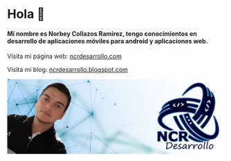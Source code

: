 # Hola 👋

#### Mi nombre es Norbey Collazos Ramirez, tengo conocimientos en desarrollo de aplicaciones móviles para android y aplicaciones web. 

Visita mi página web: [ncrdesarrollo.com](https://ncrdesarrollo.com/)

Visita mi blog: [ncrdesarrollo.blogspot.com](https://ncrdesarrollo.blogspot.com/)

![Panel de administración](https://github.com/NorbeyCollazos/NorbeyCollazos/blob/master/portada_repositorio_github.jpg?raw=true)

<!--
**NorbeyCollazos/NorbeyCollazos** is a ✨ _special_ ✨ repository because its `README.md` (this file) appears on your GitHub profile.

Here are some ideas to get you started:

- 🔭 I’m currently working on ...
- 🌱 I’m currently learning ...
- 👯 I’m looking to collaborate on ...
- 🤔 I’m looking for help with ...
- 💬 Ask me about ...
- 📫 How to reach me: ...
- 😄 Pronouns: ...
- ⚡ Fun fact: ...
-->
